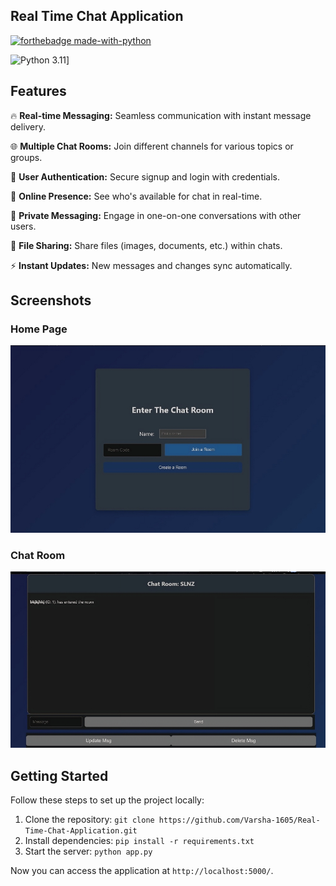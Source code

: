 ## Real Time Chat Application

[![forthebadge made-with-python](http://ForTheBadge.com/images/badges/made-with-python.svg)](https://www.python.org/)

![Python 3.11](https://img.shields.io/badge/python-3.11-blue.svg)]

## Features

🔥 **Real-time Messaging:** Seamless communication with instant message delivery.

🌐 **Multiple Chat Rooms:** Join different channels for various topics or groups.

🔐 **User Authentication:** Secure signup and login with credentials.

👥 **Online Presence:** See who's available for chat in real-time.

💬 **Private Messaging:** Engage in one-on-one conversations with other users.

📎 **File Sharing:** Share files (images, documents, etc.) within chats.

⚡ **Instant Updates:** New messages and changes sync automatically.

## Screenshots

### Home Page
<img src="https://github.com/Varsha-1605/Real-Time-Chat-Application/blob/main/t1.png">

### Chat Room
<img src="https://github.com/Varsha-1605/Real-Time-Chat-Application/blob/main/t2.png">

## Getting Started

Follow these steps to set up the project locally:

1. Clone the repository: `git clone https://github.com/Varsha-1605/Real-Time-Chat-Application.git`
2. Install dependencies: `pip install -r requirements.txt`
3. Start the server: `python app.py`

Now you can access the application at `http://localhost:5000/`.
